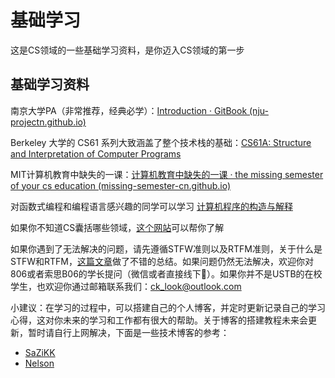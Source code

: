 # 基础学习

这是CS领域的一些基础学习资料，是你迈入CS领域的第一步

## 基础学习资料

南京大学PA（非常推荐，经典必学）：[Introduction · GitBook (nju-projectn.github.io)](https://nju-projectn.github.io/ics-pa-gitbook/ics2024/)

Berkeley 大学的 CS61 系列大致涵盖了整个技术栈的基础：[CS61A: Structure and Interpretation of Computer Programs](https://csdiy.wiki/%E7%BC%96%E7%A8%8B%E5%85%A5%E9%97%A8/Python/CS61A/)

MIT计算机教育中缺失的一课：[计算机教育中缺失的一课 · the missing semester of your cs education (missing-semester-cn.github.io)](https://missing-semester-cn.github.io/)

对函数式编程和编程语言感兴趣的同学可以学习 [计算机程序的构造与解释](https://book.douban.com/subject/1148282/) 

如果你不知道CS囊括哪些领域，[这个网站](https://csdiy.wiki/)可以帮你了解

如果你遇到了无法解决的问题，请先遵循STFW准则以及RTFM准则，关于什么是STFW和RTFM，[这篇文章](https://www.dujin.org/13205.html#:~:text=STFW%E6%98%AF%20Sear)做了不错的总结。如果问题仍然无法解决，欢迎你对806或者索思B06的学长提问（微信或者直接线下🤺）。如果你并不是USTB的在校学生，也欢迎你通过邮箱联系我们：<ck_look@outlook.com>

小建议：在学习的过程中，可以搭建自己的个人博客，并定时更新记录自己的学习心得，这对你未来的学习和工作都有很大的帮助。关于博客的搭建教程未来会更新，暂时请自行上网解决，下面是一些技术博客的参考：

- [SaZiKK](https://sazikk.github.io/)
- [Nelson](https://note.bosswnx.xyz/)
